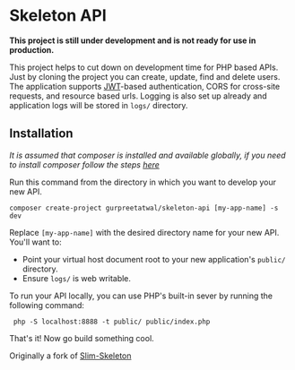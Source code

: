 # Skeleton API

**This project is still under development and is not ready for use in production.**

This project helps to cut down on development time for PHP based APIs. Just by cloning the project you can create, update,
find and delete users. The application supports [JWT](http://jwt.io/)-based authentication, CORS for cross-site requests, and resource based 
urls. Logging is also set up already and application logs will be stored in `logs/` directory. 

## Installation
*It is assumed that composer is installed and available globally, if you need to install composer follow the steps [here](https://getcomposer.org/download/)*

Run this command from the directory in which you want to develop your new API.

    composer create-project gurpreetatwal/skeleton-api [my-app-name] -s dev

Replace `[my-app-name]` with the desired directory name for your new API. You'll want to:

* Point your virtual host document root to your new application's `public/` directory.
* Ensure `logs/` is web writable.

To run your API locally, you can use PHP's built-in sever by running the following command:

     php -S localhost:8888 -t public/ public/index.php

That's it! Now go build something cool.

Originally a fork of [Slim-Skeleton](https://github.com/slimphp/Slim-Skeleton)